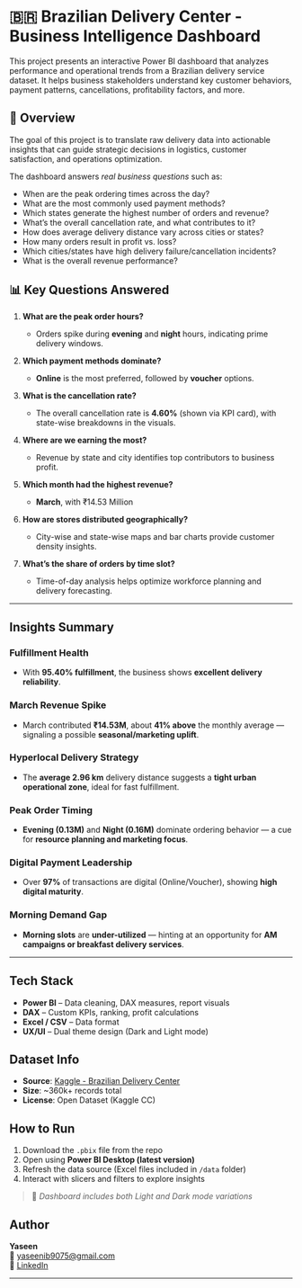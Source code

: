 # 🇧🇷 Brazilian Delivery Center - Business Intelligence Dashboard

This project presents an interactive Power BI dashboard that analyzes performance and operational trends from a Brazilian delivery service dataset. It helps business stakeholders understand key customer behaviors, payment patterns, cancellations, profitability factors, and more.

## 📌 Overview

The goal of this project is to translate raw delivery data into actionable insights that can guide strategic decisions in logistics, customer satisfaction, and operations optimization.

The dashboard answers *real business questions* such as:

- When are the peak ordering times across the day?
- What are the most commonly used payment methods?
- Which states generate the highest number of orders and revenue?
- What’s the overall cancellation rate, and what contributes to it?
- How does average delivery distance vary across cities or states?
- How many orders result in profit vs. loss?
- Which cities/states have high delivery failure/cancellation incidents?
- What is the overall revenue performance?

## 📊 Key Questions Answered

1. **What are the peak order hours?**  
   - Orders spike during **evening** and **night** hours, indicating prime delivery windows.

2. **Which payment methods dominate?**  
   - **Online** is the most preferred, followed by **voucher** options.

3. **What is the cancellation rate?**  
   - The overall cancellation rate is **4.60%** (shown via KPI card), with state-wise breakdowns in the visuals.

4. **Where are we earning the most?**  
   - Revenue by state and city identifies top contributors to business profit.

4. **Which month had the highest revenue?**  
   - **March**, with ₹14.53 Million

6. **How are stores distributed geographically?**  
   - City-wise and state-wise maps and bar charts provide customer density insights.

7. **What’s the share of orders by time slot?**  
   - Time-of-day analysis helps optimize workforce planning and delivery forecasting.

---

## Insights Summary

### Fulfillment Health  
- With **95.40% fulfillment**, the business shows **excellent delivery reliability**.

### March Revenue Spike  
- March contributed **₹14.53M**, about **41% above** the monthly average — signaling a possible **seasonal/marketing uplift**.

### Hyperlocal Delivery Strategy  
- The **average 2.96 km** delivery distance suggests a **tight urban operational zone**, ideal for fast fulfillment.

### Peak Order Timing  
- **Evening (0.13M)** and **Night (0.16M)** dominate ordering behavior — a cue for **resource planning and marketing focus**.

### Digital Payment Leadership  
- Over **97%** of transactions are digital (Online/Voucher), showing **high digital maturity**.

### Morning Demand Gap  
- **Morning slots** are **under-utilized** — hinting at an opportunity for **AM campaigns or breakfast delivery services**.

---


## Tech Stack

- **Power BI** – Data cleaning, DAX measures, report visuals
- **DAX** – Custom KPIs, ranking, profit calculations
- **Excel / CSV** – Data format
- **UX/UI** – Dual theme design (Dark and Light mode)

## Dataset Info

- **Source**: [Kaggle - Brazilian Delivery Center](https://www.kaggle.com/datasets/nosbielcs/brazilian-delivery-center)
- **Size**: ~360k+ records total
- **License**: Open Dataset (Kaggle CC)

## How to Run

1. Download the `.pbix` file from the repo
2. Open using **Power BI Desktop (latest version)**
3. Refresh the data source (Excel files included in `/data` folder)
4. Interact with slicers and filters to explore insights

> 🎨 *Dashboard includes both Light and Dark mode variations*

## Author

**Yaseen**  
📧 yaseenib9075@gmail.com  
🔗 [LinkedIn](https://www.linkedin.com/in/yaseen-bankapur-244339261)

---


